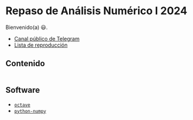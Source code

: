 # Repaso de Análisis Numérico I 2024

Bienvenido(a) 😃.

- [Canal público de Telegram](https://t.me/numerical_analysis_2024)
- [Lista de reproducción](https://www.youtube.com/@AnalisisNumerico2024-mf3pz/playlists)

## Contenido

```{tableofcontents}
```

## Software

- [`octave`](https://archlinux.org/packages/extra/x86_64/octave)
- [`python-numpy`](https://archlinux.org/packages/extra/x86_64/python-numpy)